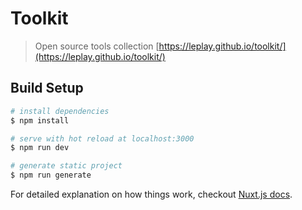 # Toolkit

> Open source tools collection [https://leplay.github.io/toolkit/](https://leplay.github.io/toolkit/)

## Build Setup

``` bash
# install dependencies
$ npm install

# serve with hot reload at localhost:3000
$ npm run dev

# generate static project
$ npm run generate
```

For detailed explanation on how things work, checkout [Nuxt.js docs](https://nuxtjs.org).
